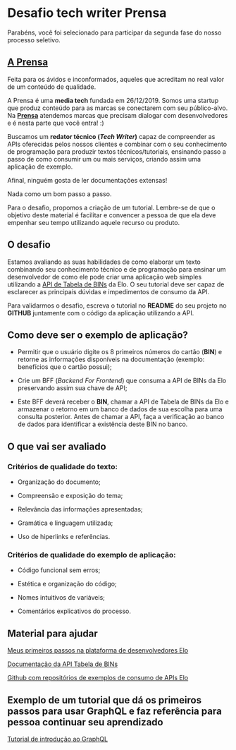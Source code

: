 # Desafio tech writer Prensa

Parabéns, você foi selecionado para participar da segunda fase do nosso processo seletivo.

## [A Prensa](https://prensa.li/)

Feita para os ávidos e inconformados, aqueles que acreditam no real valor de um conteúdo de qualidade.

A Prensa é uma **media tech** fundada em 26/12/2019. Somos uma startup que produz conteúdo para as marcas se conectarem com seu público-alvo. Na [**Prensa**](https://prensa.li/) atendemos marcas que precisam dialogar com desenvolvedores e é nesta parte que você entra! :)

Buscamos um **redator técnico (_Tech Writer_)** capaz de compreender as APIs oferecidas pelos nossos clientes e combinar com o seu conhecimento de programação para produzir textos técnicos/tutoriais, ensinando passo a passo de como consumir um ou mais serviços, criando assim uma aplicação de exemplo.

Afinal, ninguém gosta de ler documentações extensas!

Nada como um bom passo a passo.

Para o desafio, propomos a criação de um tutorial. Lembre-se de que o objetivo deste material é facilitar e convencer a pessoa de que ela deve empenhar seu tempo utilizando aquele recurso ou produto.

## O desafio

Estamos avaliando as suas habilidades de como elaborar um texto combinando seu conhecimento técnico e de programação para ensinar um desenvolvedor de como ele pode criar uma aplicação web simples utilizando a [API de Tabela de BINs](https://dev.elo.com.br/documentacao/tabela-de-bins) da Elo. O seu tutorial deve ser capaz de esclarecer as principais dúvidas e impedimentos de consumo da API.

Para validarmos o desafio, escreva o tutorial no **README** do seu projeto no **GITHUB** juntamente com o código da aplicação utilizando a API.

## Como deve ser o exemplo de aplicação?

- Permitir que o usuário digite os 8 primeiros números do cartão (**BIN**) e retorne as informações disponíveis na documentação (exemplo: benefícios que o cartão possui);

- Crie um BFF (_Backend For Frontend_) que consuma a API de BINs da Elo preservando assim sua chave de API;

- Este BFF deverá receber o **BIN**, chamar a API de Tabela de BINs da Elo e armazenar o retorno em um banco de dados de sua escolha para uma consulta posterior. Antes de chamar a API, faça a verificação ao banco de dados para identificar a existência deste BIN no banco.

## O que vai ser avaliado

### Critérios de qualidade do texto:

- Organização do documento;

- Compreensão e exposição do tema;

- Relevância das informações apresentadas;

- Gramática e linguagem utilizada;

- Uso de hiperlinks e referências.

### Critérios de qualidade do exemplo de aplicação:

- Código funcional sem erros;

- Estética e organização do código;

- Nomes intuitivos de variáveis;

- Comentários explicativos do processo.

## Material para ajudar

[Meus primeiros passos na plataforma de desenvolvedores Elo](https://dev.elo.com.br/blog/meus-primeiros-passos-na-plataforma-de-desenvolvedores-elo)

[Documentação da API Tabela de BINs](https://dev.elo.com.br/documentacao/tabela-de-bins)

[Github com repositórios de exemplos de consumo de APIs Elo](https://github.com/cartaoelo)

## Exemplo de um tutorial que dá os primeiros passos para usar GraphQL e faz referência para pessoa continuar seu aprendizado

[Tutorial de introdução ao GraphQL](https://dev.elo.com.br/blog/introducao-ao-graphql)
